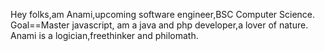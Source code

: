 Hey folks,am Anami,upcoming software engineer,BSC Computer Science.
Goal==Master javascript,
am a java and php developer,a lover of nature.
Anami is a logician,freethinker and philomath.
